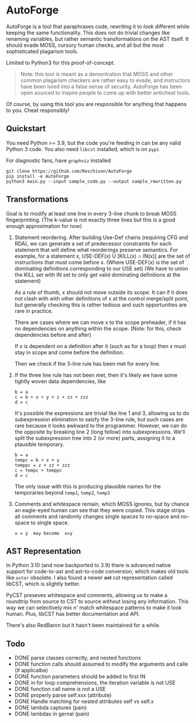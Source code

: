 # AutoForge

AutoForge is a tool that paraphrases code, rewriting it to _look_ different while keeping the same functionality. This does not do trivial changes like renaming variables, but rather semantic transformations on the AST itself. It should evade MOSS, cursory human checks, and all but the most sophisticated plagarism tools.

Limited to Python3 for this proof-of-concept.

> Note: this tool is meant as a demontration that MOSS and other common plagarism checkers are rather easy to evade, and instructors have been lured into a false sense of security. AutoForge has been open sourced to inspire people to come up with better anticheat tools. 

Of course, by using this tool you are responsible for anything that happens to you. Cheat responsibly!

## Quickstart

You need Python >= 3.9, but the code you're feeding in can be any valid Python 3 code. You also need `libcst` installed, which is on `pypi`

For diagnostic fans, have `graphviz` installed

```
git clone https://github.com/Reschivon/AutoForge
pip install -e AutoForge
python3 main.py --input sample_code.py --output sample_rewritten.py
```


## Transformations

Goal is to modify at least one line in every 3-line chunk to break MOSS fingerprinting. (The k-value is not exactly three lines but this is a good enough approximation for now)

1. Statement reordering. After building Use-Def chains (requiring CFG and RDA), we can generate a set of predecessor constraints for each statement that will define what reorderings preserve semantics. For example, for a statement x, USE-DEF(x) U [KILL(x) ∩ IN(x)] are the set of instructions that must come before x. (Where USE-DEF(x) is the set of dominating definitions corresponding to our USE set) (We have to union the KILL set with IN set to only get valid dominating definitions at the statement)

    As a rule of thumb, x should not move outside its scope. It can if it does not clash with with other definitions of x at the control merge/split point, but generally checking this is rather tedious and such opportunities are rare in practice.
    
    There are cases where we can move x to the scope preheader, if it has no dependencies on anything within the scope. (Note: for this, check dependencies before and after)
    
    If x is dependent on a definition after it (such as for a loop) then x must stay in scope and come before the definition.

    Then we check if the 3-line rule has been met for every line.

2. If the three line rule has not been met, then it's likely we have some tightly woven data dependencies, like
    ```
    b = a
    c = b + x + y + z + zz + zzz
    d = c
    ``` 

    It's possible the expressions are trivial like line 1 and 3, allowing us to do subexpression elimination to saisfy the 3-line rule, but such cases are rare because it looks awkward to the programmer. However, we can do the opposite by breaking line 2 (long fellow) into subexpressions. We'll split the subexpression tree into 2 (or more) parts, assigning it to a plausible temporary.
    
     ```
    b = a
    tempc = b + x + y
    temppc = z + zz + zzz
    c = tempc + temppc
    d = c
    ``` 

    The only issue with this is producing plausible names for the temporaries beyond `temp1`, `temp2`, `temp3`

4. Comments and whitespace remain, which MOSS ignores, but by chance an eagle-eyed human can see that they were copied. This stage strips all comments and randomly changes single spaces to no-space and no-space to single space.

    ```
    x = y  may become  x=y
    ```

## AST Representation
In Python 3.10 (and now backported to 3.9) there is advanced native support for code-to-ast and ast-to-code conversion, which makes old tools like `astor` obsolete. I also found a newer ~~ast~~ cst representation called libCST, which is slightly better.

PyCST preseves whitespace and comments, allowing us to make a roundtrip from source to CST to source without losing any information. This way we can selectively mix n' match whitespace patterns to make it look human. Plus, libCST has better documentation and API. 

There's also RedBaron but it hasn't been maintained for a while.

## Todo
- DONE parse classes correctly, and nested functions
- DONE function calls should assumed to modify the arguments and calle (if applicalbe)
- DONE function parameters should be added to first IN
- DONE in for loop comprehensions, the iteration variable is not USE
- DONE function call name is not a USE
- DONE properly parse self.xxx (attribute)
- DONE Handle matching for nested attributes self vs self.x
- DONE lambda captures (pain)
- DONE lambdas in gernal (pain)

